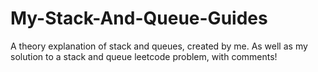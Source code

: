 # My-Stack-And-Queue-Guides
A theory explanation of stack and queues, created by me. As well as my solution to a stack and queue leetcode problem, with comments!
